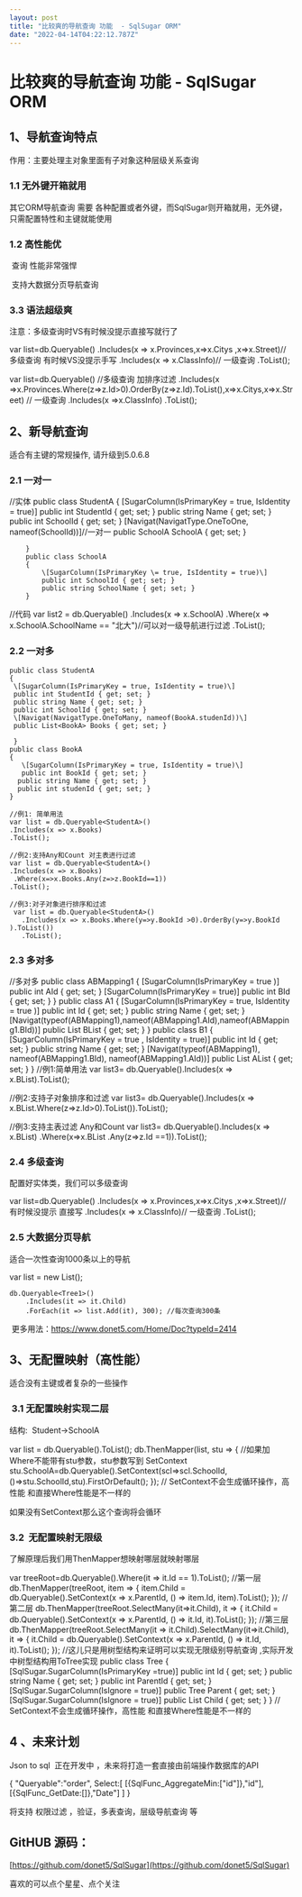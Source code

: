 ```yaml
---
layout: post
title: "比较爽的导航查询 功能  - SqlSugar ORM"
date: "2022-04-14T04:22:12.787Z"
---
```

比较爽的导航查询 功能 - SqlSugar ORM
==========================

1、导航查询特点
--------

作用：主要处理主对象里面有子对象这种层级关系查询

### 1.1 无外键开箱就用

其它ORM导航查询 需要 各种配置或者外键，而SqlSugar则开箱就用，无外键，只需配置特性和主键就能使用

### 1.2 高性能优 

 查询 性能非常强悍  

 支持大数据分页导航查询

### 3.3 语法超级爽

注意：多级查询时VS有时候没提示直接写就行了

 var list=db.Queryable<Test>()
           .Includes(x => x.Provinces,x=>x.Citys ,x=>x.Street)//多级查询 有时候VS没提示手写 
           .Includes(x => x.ClassInfo)// 一级查询
           .ToList();
                 
                 
 var list=db.Queryable<Test>()
        //多级查询  加排序过滤
        .Includes(x =>x.Provinces.Where(z=>z.Id>0).OrderBy(z=>z.Id).ToList(),x=>x.Citys,x=>x.Street)
         // 一级查询
        .Includes(x =>x.ClassInfo)
        .ToList();

2、新导航查询 
--------

适合有主键的常规操作, 请升级到5.0.6.8

### 2.1 一对一

//实体
        public class StudentA
        {
            \[SugarColumn(IsPrimaryKey \= true, IsIdentity = true)\]
            public int StudentId { get; set; }
            public string Name { get; set; }
            public int SchoolId { get; set; }
            \[Navigat(NavigatType.OneToOne, nameof(SchoolId))\]//一对一
            public SchoolA SchoolA { get; set; }
  
        }
        public class SchoolA
        {
            \[SugarColumn(IsPrimaryKey \= true, IsIdentity = true)\]
            public int SchoolId { get; set; }
            public string SchoolName { get; set; } 
        }
//代码
 var list2 = db.Queryable<StudentA>()
           .Includes(x \=> x.SchoolA)
           .Where(x \=> x.SchoolA.SchoolName == "北大")//可以对一级导航进行过滤
           .ToList();

### 2.2 一对多

    public class StudentA
    {
     \[SugarColumn(IsPrimaryKey = true, IsIdentity = true)\]
     public int StudentId { get; set; }
     public string Name { get; set; }
     public int SchoolId { get; set; }
     \[Navigat(NavigatType.OneToMany, nameof(BookA.studenId))\]
     public List<BookA> Books { get; set; }
 
     }
    public class BookA
    {
       \[SugarColumn(IsPrimaryKey = true, IsIdentity = true)\]
       public int BookId { get; set; }
      public string Name { get; set; }
      public int studenId { get; set; }
    }
         
    //例1: 简单用法
    var list = db.Queryable<StudentA>()
    .Includes(x => x.Books)
    .ToList();
     
    //例2:支持Any和Count 对主表进行过滤
    var list = db.Queryable<StudentA>()
    .Includes(x => x.Books)
     .Where(x=>x.Books.Any(z=>z.BookId==1))
    .ToList();
     
    //例3:对子对象进行排序和过滤
     var list = db.Queryable<StudentA>()
       .Includes(x => x.Books.Where(y=>y.BookId >0).OrderBy(y=>y.BookId ).ToList()) 
       .ToList();

### 2.3 多对多

   //多对多
       public class ABMapping1
       {
            \[SugarColumn(IsPrimaryKey \= true )\]
            public int AId { get; set; }
            \[SugarColumn(IsPrimaryKey \= true)\]
            public int BId { get; set; }
        }
        public class A1
        {
            \[SugarColumn(IsPrimaryKey \= true, IsIdentity = true  )\]
            public int Id { get; set; }
            public string Name { get; set; }
            \[Navigat(typeof(ABMapping1),nameof(ABMapping1.AId),nameof(ABMapping1.BId))\]
            public List<B1> BList { get; set; }
        }
        public class B1
        {
            \[SugarColumn(IsPrimaryKey \= true , IsIdentity = true)\]
            public int Id { get; set; }
            public string Name { get; set; }
            \[Navigat(typeof(ABMapping1), nameof(ABMapping1.BId), nameof(ABMapping1.AId))\]
            public List<A1> AList { get; set; }
        }
 //例1:简单用法
var list3= db.Queryable<A1>().Includes(x => x.BList).ToList(); 
 
 //例2:支持子对象排序和过滤
var list3= db.Queryable<A1>().Includes(x => x.BList.Where(z=>z.Id>0).ToList()).ToList(); 
 
 //例3:支持主表过滤  Any和Count
var list3= db.Queryable<A1>().Includes(x => x.BList)
                             .Where(x\=>x.BList .Any(z=>z.Id ==1)).ToList();

### 2.4 多级查询

配置好实体类，我们可以多级查询

 var list=db.Queryable<Test>()
                .Includes(x => x.Provinces,x=>x.Citys ,x=>x.Street)//有时候没提示 直接写
                .Includes(x => x.ClassInfo)// 一级查询
                .ToList();

### 2.5 大数据分页导航 

适合一次性查询1000条以上的导航

  var list = new List<Tree1>();
 
    db.Queryable<Tree1>()
        .Includes(it => it.Child)
        .ForEach(it => list.Add(it), 300); //每次查询300条　

 更多用法：https://www.donet5.com/Home/Doc?typeId=2414

3、无配置映射（高性能）
------------

适合没有主键或者复杂的一些操作

###  3.1 无配置映射实现二层

结构:  Student->SchoolA

var list = db.Queryable<StudentA>().ToList();
db.ThenMapper(list, stu =>
{
  //如果加Where不能带有stu参数，stu参数写到 SetContext
  stu.SchoolA=db.Queryable<SchoolA>().SetContext(scl=>scl.SchoolId,()=>stu.SchoolId,stu).FirstOrDefault();
});
// SetContext不会生成循环操作，高性能  和直接Where性能是不一样的

如果没有SetContext那么这个查询将会循环

### 3.2  无配置映射无限级

了解原理后我们用ThenMapper想映射哪层就映射哪层

var treeRoot=db.Queryable<Tree>().Where(it => it.Id == 1).ToList();
//第一层
db.ThenMapper(treeRoot, item =>
{
    item.Child = db.Queryable<Tree>().SetContext(x => x.ParentId, () => item.Id, item).ToList();
});
//第二层
db.ThenMapper(treeRoot.SelectMany(it=>it.Child), it =>
{
    it.Child = db.Queryable<Tree>().SetContext(x => x.ParentId, () => it.Id, it).ToList();
});
//第三层
db.ThenMapper(treeRoot.SelectMany(it => it.Child).SelectMany(it=>it.Child), it =>
{
    it.Child = db.Queryable<Tree>().SetContext(x => x.ParentId, () => it.Id, it).ToList();
});
//这儿只是用树型结构来证明可以实现无限级别导航查询 ,实际开发中树型结构用ToTree实现
public class Tree
{
\[SqlSugar.SugarColumn(IsPrimaryKey =true)\]
public int Id { get; set; }
public string Name { get; set; }
public int ParentId { get; set; }
\[SqlSugar.SugarColumn(IsIgnore = true)\]
public Tree Parent { get; set; }
\[SqlSugar.SugarColumn(IsIgnore = true)\]
public List<Tree> Child { get; set; }
}
// SetContext不会生成循环操作，高性能  和直接Where性能是不一样的

4 、未来计划
-------

Json to sql  正在开发中 ，未来将打造一套直接由前端操作数据库的API

 {
 "Queryable":"order",
  Select:\[ \[{SqlFunc\_AggregateMin:\["id"\]},"id"\], \[{SqlFunc\_GetDate:\[\]},"Date"\] \]
 }

将支持 权限过滤 ，验证，多表查询，层级导航查询 等　　

GitHUB 源码：
----------

[https://github.com/donet5/SqlSugar](https://github.com/donet5/SqlSugar)

喜欢的可以点个星星、点个关注